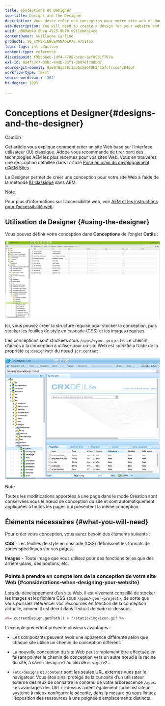 ```yaml
---
title: Conceptions et Designer
seo-title: Designs and the Designer
description: Vous devez créer une conception pour votre site web et dans AEM. Pour ce faire, vous allez utiliser le Designer.
seo-description: You will need to create a design for your website and in AEM, you do so by using the Designer
uuid: b880ab49-8bea-4925-9b7b-e911ebda14ee
contentOwner: Guillaume Carlino
products: SG_EXPERIENCEMANAGER/6.4/SITES
topic-tags: introduction
content-type: reference
discoiquuid: f9bcb6eb-1df4-4709-bcec-bef0931f797a
exl-id: 8a4fc7c7-03bc-44db-93f1-dbd76fc9dbd7
source-git-commit: 9ae048ca2811a56c5d6f0b2415fcfcccc4384dbf
workflow-type: tm+mt
source-wordcount: '362'
ht-degree: 100%

---
```


# Conceptions et Designer{#designs-and-the-designer}

>[!CAUTION]
>
>Cet article vous explique comment créer un site Web basé sur l’interface utilisateur (IU) classique. Adobe vous recommande de tirer parti des technologies AEM les plus récentes pour vos sites Web. Vous en trouverez une description détaillée dans l’article [Prise en main du développement d’AEM Sites](/help/sites-developing/getting-started.md).

Le Designer permet de créer une conception pour votre site Web à l’aide de la méthode [IU classique](/help/release-notes/touch-ui-features-status.md) dans AEM.

>[!NOTE]
>
>Pour plus d’informations sur l’accessibilité web, voir [AEM et les instructions pour l’accessibilité web](/help/managing/web-accessibility.md).

## Utilisation de Designer {#using-the-designer}

Vous pouvez définir votre conception dans **Conceptions** de l’onglet **Outils** :

![screen_shot_2012-02-01at30237pm](assets/screen_shot_2012-02-01at30237pm.png)

Ici, vous pouvez créer la structure requise pour stocker la conception, puis stocker les feuilles de style en cascade (CSS) et les images requises.

Les conceptions sont stockées sous `/apps/<your-project>`. Le chemin d’accès à la conception à utiliser pour un site Web est spécifié à l’aide de la propriété `cq:designPath` du nœud `jcr:content`.

![chlimage_1-74](assets/chlimage_1-74.png)

>[!NOTE]
>
>Toutes les modifications apportées à une page dans le mode Création sont conservées sous le nœud de conception du site et sont automatiquement appliquées à toutes les pages qui présentent la même conception.

## Éléments nécessaires {#what-you-will-need}

Pour créer votre conception, vous aurez besoin des éléments suivants :

**CSS** - Les feuilles de style en cascade (CSS) définissent les formats de zones spécifiques sur vos pages.

**Images** - Toute image que vous utilisez pour des fonctions telles que des arrière-plans, des boutons, etc.

### Points à prendre en compte lors de la conception de votre site Web {#considerations-when-designing-your-website}

Lors du développement d’un site Web, il est vivement conseillé de stocker les images et les fichiers CSS sous `/apps/<your-project>`, de sorte que vous puissiez référencer vos ressources en fonction de la conception actuelle, comme il est décrit dans l’extrait de code ci-dessous.

```xml
<%= currentDesign.getPath() + "/static/img/icon.gif %>
```

L’exemple précédent présente plusieurs avantages :

* Les composants peuvent avoir une apparence différente selon que chaque site utilise un chemin de conception différent.
* La nouvelle conception du site Web peut simplement être effectuée en faisant pointer le chemin de conception vers un autre nœud à la racine du site, à savoir `design/v1` au lieu de `design/v2.`.

* `/etc/designs` et `/content` sont les seules URL externes vues par le navigateur. Vous êtes ainsi protégé de la curiosité d’un utilisateur externe désireux de connaître le contenu de votre arborescence `/apps`. Les avantages des URL ci-dessus aident également l’administrateur système à mieux configurer la sécurité, dans la mesure où vous limitez l’exposition des ressources à une poignée d’emplacements distincts.
